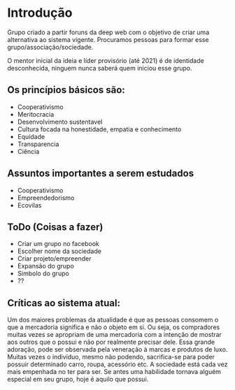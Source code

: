 # Introdução

Grupo criado a partir foruns da deep web com o objetivo de criar uma alternativa ao sistema vigente.
Procuramos pessoas para formar esse grupo/associação/sociedade.

O mentor inicial da ideia e líder provisório (até 2021) é de identidade desconhecida, ninguem nunca saberá quem iniciou esse grupo.

## Os princípios básicos são:

* Cooperativismo
* Meritocracia
* Desenvolvimento sustentavel
* Cultura focada na honestidade, empatia e conhecimento
* Equidade
* Transparencia
* Ciência

## Assuntos importantes a serem estudados

* Cooperativismo
* Empreendedorismo
* Ecovilas


## ToDo (Coisas a fazer)

* Criar um grupo no facebook
* Escolher nome da sociedade
* Criar projeto/empreender
* Expansão do grupo
* Simbolo do grupo
* ??

## Críticas ao sistema atual:

Um dos maiores problemas da atualidade é que as pessoas consomem o que a mercadoria significa e não o objeto em si. Ou seja, os compradores muitas vezes se apropriam de uma mercadoria com a intenção de mostrar aos outros que o possui e não por realmente precisar dele. Essa grande adoração, pode ser observada pela veneração à marcas e produtos de luxo. Muitas vezes o indivíduo, mesmo não podendo, sacrifica-se para poder possuir determinado carro, roupa, acessório etc. 
   A sociedade está cada vez mais empenhada no ter para ser. Se antes uma habilidade tornava alguém especial em seu grupo, hoje é aquilo que possui. 
